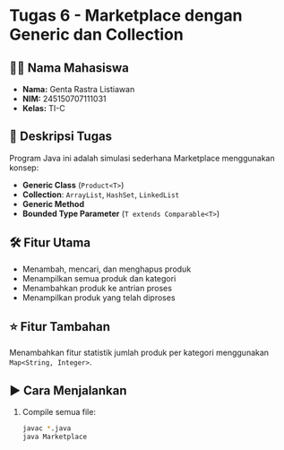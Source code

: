# Tugas 6 - Marketplace dengan Generic dan Collection

## 👨‍💻 Nama Mahasiswa
- **Nama:** Genta Rastra Listiawan  
- **NIM:** 245150707111031  
- **Kelas:** TI-C

## 🎯 Deskripsi Tugas
Program Java ini adalah simulasi sederhana Marketplace menggunakan konsep:
- **Generic Class** (`Product<T>`)
- **Collection**: `ArrayList`, `HashSet`, `LinkedList`
- **Generic Method**
- **Bounded Type Parameter** (`T extends Comparable<T>`)

## 🛠️ Fitur Utama
- Menambah, mencari, dan menghapus produk
- Menampilkan semua produk dan kategori
- Menambahkan produk ke antrian proses
- Menampilkan produk yang telah diproses

## ⭐ Fitur Tambahan
Menambahkan fitur statistik jumlah produk per kategori menggunakan `Map<String, Integer>`.

## ▶️ Cara Menjalankan
1. Compile semua file:
   ```bash
   javac *.java
   java Marketplace
